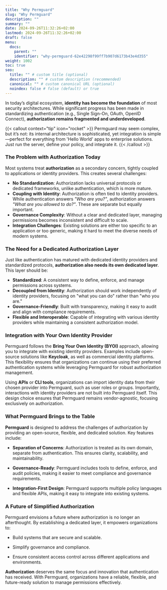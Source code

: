 ```yaml
---
title: "Why Permguard"
slug: "Why Permguard"
description: ""
summary: ""
date: 2024-09-26T11:32:26+02:00
lastmod: 2024-09-26T11:32:26+02:00
draft: false
menu:
  docs:
    parent: ""
    identifier: "why-permguard-62e42298f99ff7b907d6173b43e4d355"
weight: 1002
toc: true
seo:
  title: "" # custom title (optional)
  description: "" # custom description (recommended)
  canonical: "" # custom canonical URL (optional)
  noindex: false # false (default) or true
---
```

In today’s digital ecosystem, **identity has become the foundation** of most security architectures. While significant progress has been made in standardizing authentication (e.g., Single Sign-On, OAuth, OpenID Connect), **authorization remains fragmented and underdeveloped**.

{{< callout context="tip" icon="rocket" >}}
Permguard may seem complex, but it’s not: its internal architecture is sophisticated, yet integration is simple—perfect for everything from 'Hello World' apps to enterprise solutions. Just run the server, define your policy, and integrate it.
{{< /callout >}}

### The Problem with Authorization Today

Most systems treat **authorization** as a secondary concern, tightly coupled to applications or identity providers. This creates several challenges:

- **No Standardization**: Authorization lacks universal protocols or dedicated frameworks, unlike authentication, which is more mature.
- **Coupling with Identity**: Authorization is often tied to identity providers. While authentication answers *"Who are you?"*, authorization answers *"What are you allowed to do?"*. These are separate but equally important.
- **Governance Complexity**: Without a clear and dedicated layer, managing permissions becomes inconsistent and difficult to scale.
- **Integration Challenges**: Existing solutions are either too specific to an application or too generic, making it hard to meet the diverse needs of modern systems.

### The Need for a Dedicated Authorization Layer

Just like authentication has matured with dedicated identity providers and standardized protocols, **authorization also needs its own dedicated layer**. This layer should be:

- **Standardized**: A consistent way to define, enforce, and manage permissions across systems.
- **Decoupled from Identity**: Authorization should work independently of identity providers, focusing on "what you can do" rather than "who you are."
- **Governance-Friendly**: Built with transparency, making it easy to audit and align with compliance requirements.
- **Flexible and Interoperable**: Capable of integrating with various identity providers while maintaining a consistent authorization model.

### Integration with Your Own Identity Provider

Permguard follows the **Bring Your Own Identity (BYOI)** approach, allowing you to integrate with existing identity providers. Examples include open-source solutions like **Keycloak**, as well as commercial identity platforms. This flexibility ensures that organizations can continue using their preferred authentication systems while leveraging Permguard for robust authorization management.

Using **APIs** or **CLI tools**, organizations can import identity data from their chosen provider into Permguard, such as user roles or groups. Importantly, interactions with identity providers are not built into Permguard itself. This design choice ensures that Permguard remains vendor-agnostic, focusing exclusively on authorization.

### What Permguard Brings to the Table

**Permguard** is designed to address the challenges of authorization by providing an open-source, flexible, and dedicated solution. Key features include:

- **Separation of Concerns**: Authorization is treated as its own domain, separate from authentication. This ensures clarity, scalability, and maintainability.

- **Governance-Ready**: Permguard includes tools to define, enforce, and audit policies, making it easier to meet compliance and governance requirements.

- **Integration-First Design**: Permguard supports multiple policy languages and flexible APIs, making it easy to integrate into existing systems.

### A Future of Simplified Authorization

Permguard envisions a future where authorization is no longer an afterthought. By establishing a dedicated layer, it empowers organizations to:

- Build systems that are secure and scalable.

- Simplify governance and compliance.

- Ensure consistent access control across different applications and environments.

**Authorization** deserves the same focus and innovation that authentication has received. With Permguard, organizations have a reliable, flexible, and future-ready solution to manage permissions effectively.
